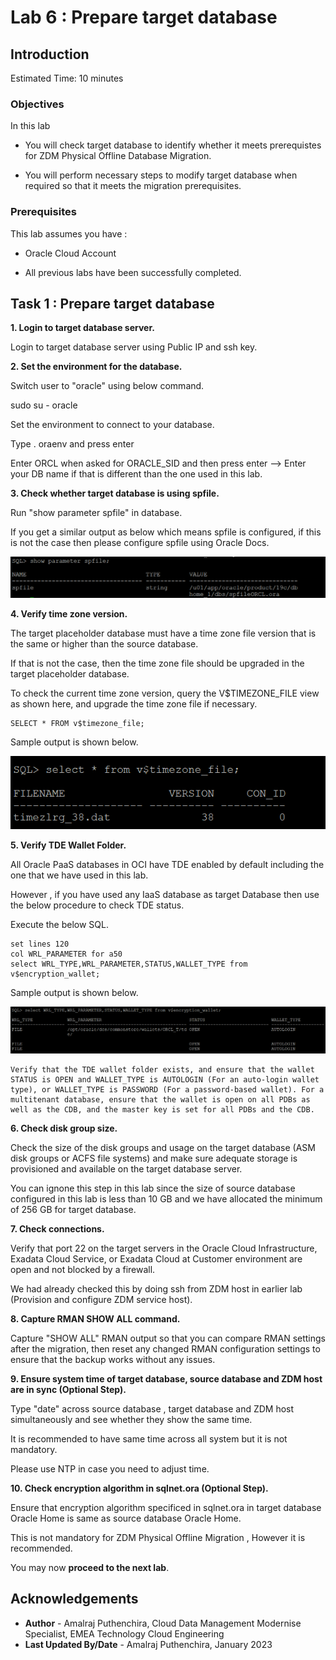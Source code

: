 # Lab 6 : Prepare target database

## Introduction

Estimated Time: 10 minutes

### Objectives

In this lab

* You will check target database to identify whether it meets prerequistes for ZDM Physical Offline Database Migration.

* You will perform necessary steps to modify target database when required so that it meets the migration prerequisites.


### Prerequisites

This lab assumes you have :

* Oracle Cloud Account

* All previous labs have been successfully completed.

## Task 1 : Prepare target database

**1. Login to target database server.**

   Login to target database server using Public IP and ssh key.

**2. Set the environment for the database.**

   Switch user to "oracle" using below command.

   sudo su - oracle

   Set the environment to connect to your database.

   Type . oraenv and press enter 
    
   Enter ORCL when asked for ORACLE_SID and then press enter    --> Enter your DB name if that is different than the one used in this lab.

   
**3. Check whether target database is using spfile.**

   Run "show parameter spfile" in database.

   If you get a similar output as below which means spfile is configured, if this is not the case then please configure spfile using Oracle Docs.

   ![Image showing ouput of spfile check](./images/spfile.png)

**4. Verify time zone version.**

   The target placeholder database must have a time zone file version that is the same or higher than the source database. 
   
   If that is not the case, then the time zone file should be upgraded in the target placeholder database.

   To check the current time zone version, query the V$TIMEZONE_FILE view as shown here, and upgrade the time zone file if necessary.
   ```console
   SELECT * FROM v$timezone_file;
   ```   
   Sample output is shown below.
   
   ![ss2](./images/timezone.png)

**5. Verify TDE Wallet Folder.**

   All Oracle PaaS databases in OCI have TDE enabled by default including the one that we have used in this lab.

   However , if you have used any IaaS database as target Database then use the below procedure to check TDE status.

   Execute the below SQL.
   ```console
   set lines 120
   col WRL_PARAMETER for a50
   select WRL_TYPE,WRL_PARAMETER,STATUS,WALLET_TYPE from v$encryption_wallet;   
   ```
   Sample output is shown below.

   ![Image showing TDE status of target database](./images/target_tde_status.png)

    Verify that the TDE wallet folder exists, and ensure that the wallet STATUS is OPEN and WALLET_TYPE is AUTOLOGIN (For an auto-login wallet type), or WALLET_TYPE is PASSWORD (For a password-based wallet). For a multitenant database, ensure that the wallet is open on all PDBs as well as the CDB, and the master key is set for all PDBs and the CDB.

**6. Check disk group size.**

   Check the size of the disk groups and usage on the target database (ASM disk groups or ACFS file systems) and make sure adequate storage is provisioned and available on the target database server.

  You can ignone this step in this lab since the size of source database configured in this lab is less than 10 GB and we have allocated the minimum of 256 GB for target database.

**7. Check connections.**

   Verify that port 22 on the target servers in the Oracle Cloud Infrastructure, Exadata Cloud Service, or Exadata Cloud at Customer environment are open and not blocked by a firewall.

   We had already checked this by doing ssh from ZDM host in earlier lab (Provision and configure ZDM service host).

**8. Capture RMAN SHOW ALL command.**

   Capture "SHOW ALL" RMAN output so that you can compare RMAN settings after the migration, then reset any changed RMAN configuration settings to ensure that the backup works without any issues.

**9. Ensure system time of target database, source database and ZDM host are in sync (Optional Step).**

   Type "date" across source database , target database and ZDM host simultaneously and see whether they show the same time.

   It is recommended to have same time across all system but it is not mandatory.

   Please use NTP in case you need to adjust time.

**10. Check encryption algorithm in sqlnet.ora (Optional Step).**

   Ensure that encryption algorithm specificed in sqlnet.ora in target database Oracle Home is same as source database Oracle Home.

   This is not mandatory for ZDM Physical Offline Migration , However it is recommended.

You may now **proceed to the next lab**.

## Acknowledgements
* **Author** - Amalraj Puthenchira, Cloud Data Management Modernise Specialist, EMEA Technology Cloud Engineering
* **Last Updated By/Date** - Amalraj Puthenchira, January 2023


